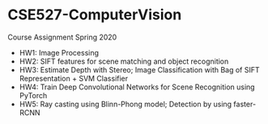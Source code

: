# CSE527-ComputerVision
 Course Assignment Spring 2020



- HW1: Image Processing
- HW2: SIFT features for  scene matching and object recognition
- HW3: Estimate Depth with Stereo; Image Classification with Bag of SIFT Representation + SVM Classifier
- HW4: Train Deep Convolutional Networks for Scene Recognition using PyTorch
- HW5: Ray casting using Blinn-Phong model; Detection by using faster-RCNN

